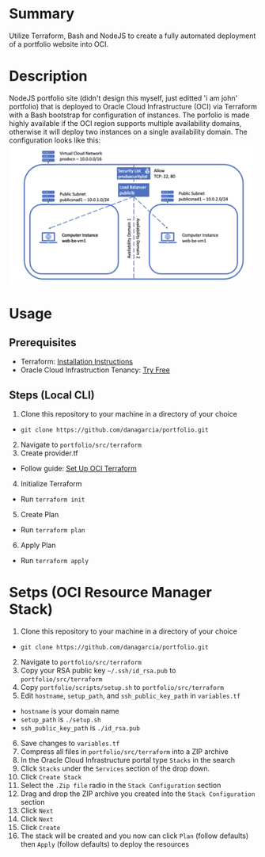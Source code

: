 # Summary
Utilize Terraform, Bash and NodeJS to create a fully automated deployment of a portfolio website into OCI.

# Description
NodeJS portfolio site (didn't design this myself, just editted 'i am john' portfolio) that is deployed to Oracle Cloud Infrastructure (OCI) via Terraform with a Bash bootstrap for configuration of instances. The porfolio is made highly available if the OCI region supports multiple availability domains, otherwise it will deploy two instances on a single availability domain. The configuration looks like this:
![Diagram](/img/Diagram1.png?raw=true "Diagram")

# Usage
## Prerequisites
- Terraform: [Installation Instructions](https://learn.hashicorp.com/tutorials/terraform/install-cli)
- Oracle Cloud Infrastruction Tenancy: [Try Free](https://www.oracle.com/cloud/)

## Steps (Local CLI)
1. Clone this repository to your machine in a directory of your choice
  - `git clone https://github.com/danagarcia/portfolio.git`
2. Navigate to `portfolio/src/terraform`
3. Create provider.tf
  - Follow guide: [Set Up OCI Terraform](https://docs.oracle.com/en-us/iaas/developer-tutorials/tutorials/tf-provider/01-summary.htm)
4. Initialize Terraform
  - Run `terraform init`
5. Create Plan
  - Run `terraform plan`
6. Apply Plan
  - Run `terraform apply`

# Setps (OCI Resource Manager Stack)
1. Clone this repository to your machine in a directory of your choice
  - `git clone https://github.com/danagarcia/portfolio.git`
2. Navigate to `portfolio/src/terraform`
3. Copy your RSA public key `~/.ssh/id_rsa.pub` to `portfolio/src/terraform`
4. Copy `portfolio/scripts/setup.sh` to `portfolio/src/terraform`
5. Edit `hostname`, `setup_path`, and `ssh_public_key_path` in `variables.tf`
  - `hostname` is your domain name
  - `setup_path` is `./setup.sh`
  - `ssh_public_key_path` is `./id_rsa.pub`
6. Save changes to `variables.tf`
7. Compress all files in `portfolio/src/terraform` into a ZIP archive
8. In the Oracle Cloud Infrastructure portal type `Stacks` in the search
9. Click `Stacks` under the `Services` section of the drop down.
10. Click `Create Stack`
11. Select the `.Zip file` radio in the `Stack Configuration` section
12. Drag and drop the ZIP archive you created into the `Stack Configuration` section
13. Click `Next`
14. Click `Next`
15. Click `Create`
16. The stack will be created and you now can click `Plan` (follow defaults) then `Apply` (follow defaults) to deploy the resources